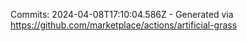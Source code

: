 Commits: 2024-04-08T17:10:04.586Z - Generated via https://github.com/marketplace/actions/artificial-grass
<br>
